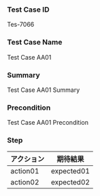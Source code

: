 ### Test Case ID
Tes-7066

### Test Case Name
Test Case AA01

### Summary
Test Case AA01 Summary

### Precondition
Test Case AA01 Precondition

### Step
| アクション      | 期待結果            |
|------------|-----------------|
| action01 | expected01 |
| action02 | expected02 |
